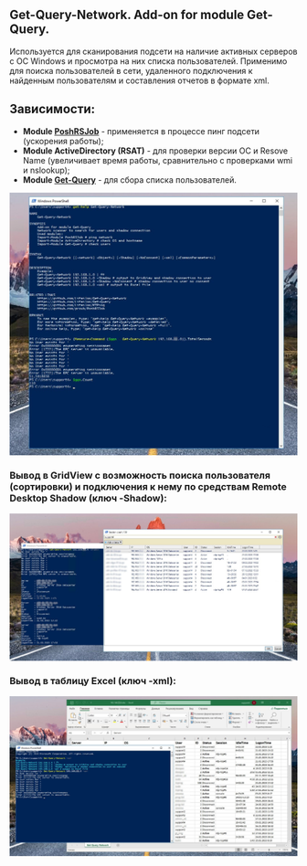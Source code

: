 ## Get-Query-Network. Add-on for module Get-Query.

Используется для сканирования подсети на наличие активных серверов с ОС Windows и просмотра на них списка пользователей. Применимо для поиска пользователей в сети, удаленного подключения к найденным пользователям и составления отчетов в формате xml.

## Зависимости:
* **Module [PoshRSJob](https://github.com/proxb/PoshRSJob)** - применяется в процессе пинг подсети (ускорения работы);
* **Module ActiveDirectory (RSAT)** - для проверки версии ОС и Resove Name (увеличивает время работы, сравнительно с проверками wmi и nslookup);
* **Module [Get-Query](https://github.com/Lifailon/Get-Query)** - для сбора списка пользователей.

![Image alt](https://github.com/Lifailon/Get-Query-Network/blob/rsa/Screen/Get-Help-and-Run-Time.jpg)

### Вывод в GridView с возможность поиска пользователя (сортировки) и подключения к нему по средствам Remote Desktop Shadow (ключ -Shadow):

![Image alt](https://github.com/Lifailon/Get-Query-Network/blob/rsa/Screen/Shadow.jpg)

### Вывод в таблицу Excel (ключ -xml):

![Image alt](https://github.com/Lifailon/Get-Query-Network/blob/rsa/Screen/Output-xml.jpg)
